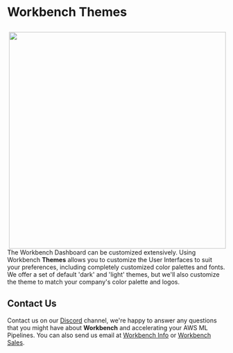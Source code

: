 # Workbench Themes

<img src="https://github.com/SuperCowPowers/workbench/assets/4806709/4cdd3700-a9d8-441f-a27d-3da1038c7c4d" style="float: right; width: 500px; height: auto; padding: 10px 0px 0px 20px">

The Workbench Dashboard can be customized extensively. Using Workbench **Themes** allows you to customize the User Interfaces to suit your preferences, including completely customized color palettes and fonts. We offer a set of default 'dark' and 'light' themes, but we'll also customize the theme to match your company's color palette and logos.


## Contact Us
Contact us on our [Discord](https://discord.gg/WHAJuz8sw8) channel, we're happy to answer any questions that you might have about **Workbench** and accelerating your AWS ML Pipelines. You can also send us email at [Workbench Info](mailto:workbench@supercowpowers.com) or  [Workbench Sales](mailto:sales@supercowpowers.com).